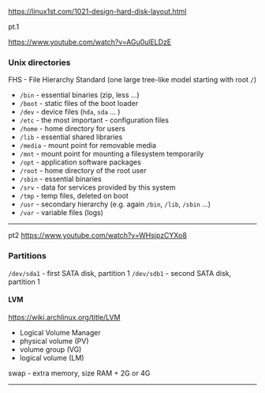 https://linux1st.com/1021-design-hard-disk-layout.html

pt.1 

https://www.youtube.com/watch?v=AGu0ulELDzE

### Unix directories

FHS - File Hierarchy Standard (one large tree-like model starting with root `/`)


- `/bin` - essential binaries (zip, less ...)
- `/boot` - static files of the boot loader
- `/dev` - device files (`hda`, `sda` ... )
- `/etc` - the most important - configuration files
- `/home` - home directory for users
- `/lib` - essential shared libraries
- `/media` - mount point for removable media
- `/mnt` - mount point for mounting a filesystem temporarily
- `/opt` - application software packages
- `/root` - home directory of the root user
- `/sbin` - essential binaries
- `/srv` - data for services provided by this system
- `/tmp` - temp files, deleted on boot
- `/usr` - secondary hierarchy (e.g. again `/bin`, `/lib`, `/sbin` ...)
- `/var` - variable files (logs)


---
pt2 https://www.youtube.com/watch?v=WHsjpzCYXo8

### Partitions

`/dev/sda1` - first SATA disk, partition 1
`/dev/sdb1` - second SATA disk, partition 1

#### LVM

https://wiki.archlinux.org/title/LVM

- Logical Volume Manager
- physical volume (PV)
- volume group (VG)
- logical volume (LM)

swap - extra memory, size RAM + 2G or 4G

---








